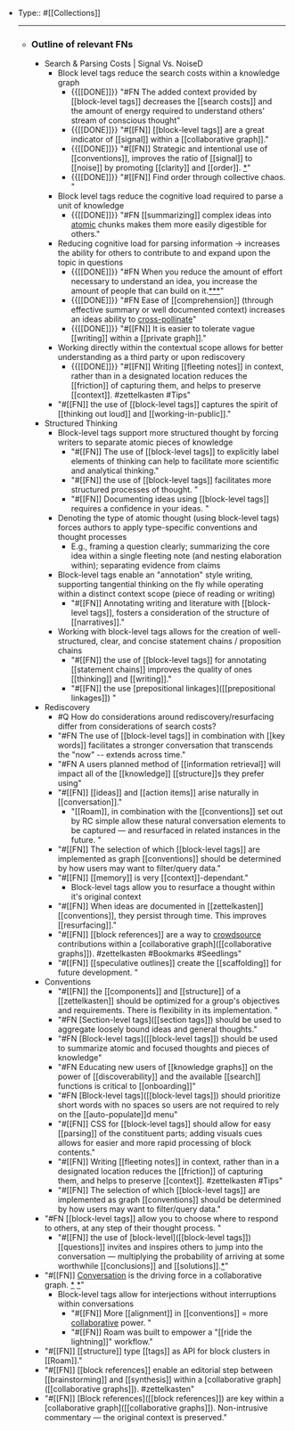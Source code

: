 - Type:: #[[Collections]]
    - ---
    - ### Outline of relevant FNs
        - Search & Parsing Costs | Signal Vs. NoiseD
            - Block level tags reduce the search costs within a knowledge graph
                - {{[[DONE]]}} "#FN The added context provided by [[block-level tags]] decreases the [[search costs]] and the amount of energy required to understand others' stream of conscious thought"
                - {{[[DONE]]}} "#[[FN]] [[block-level tags]] are a great indicator of [[signal]] within a [[collaborative graph]]."
                - {{[[DONE]]}} "#[[FN]] Strategic and intentional use of [[conventions]], improves the ratio of [[signal]] to [[noise]] by promoting [[clarity]] and [[order]]. [*](((io7qOh0kA)))" 
                - {{[[DONE]]}} "#[[FN]] Find order through collective chaos. "
            - Block level tags reduce the cognitive load required to parse a unit of knowledge
                - {{[[DONE]]}} "#FN [[summarizing]] complex ideas into [atomic]([[atomic]]) chunks makes them more easily digestible for others."
            - Reducing cognitive load for parsing information → increases the ability for others to contribute to and expand upon the topic in questions
                - {{[[DONE]]}} "#FN When you reduce the amount of effort necessary to understand an idea, you increase the amount of people that can build on it.[*](((dBkUYuwoz)))[*]([[zettelkasten]])[*]([[collaboration]])"
                - {{[[DONE]]}} "#FN Ease of [[comprehension]] (through effective summary or well documented context) increases an ideas ability to [cross-pollinate]([[cross-pollination]])"
                - {{[[DONE]]}} "#[[FN]] It is easier to tolerate vague [[writing]] within a [[private graph]]."
            - Working directly within the contextual scope allows for better understanding as a third party or upon rediscovery
                - {{[[DONE]]}} "#[[FN]] Writing [[fleeting notes]] in context, rather than in a designated location reduces the [[friction]] of capturing them, and helps to preserve [[context]]. #zettelkasten #Tips"
            - "#[[FN]] the use of [[block-level tags]] captures the spirit of [[thinking out loud]] and [[working-in-public]]."
        - Structured Thinking
            - Block-level tags support more structured thought by forcing writers to separate atomic pieces of knowledge
                - "#[[FN]] The use of [[block-level tags]] to explicitly label elements of thinking can help to facilitate more scientific and analytical thinking."
                - "#[[FN]] the use of [[block-level tags]] facilitates more structured processes of thought. "
                - "#[[FN]] Documenting ideas using [[block-level tags]] requires a confidence in your ideas. "
            - Denoting the type of atomic thought (using block-level tags) forces authors to  apply type-specific conventions and thought processes
                - E.g., framing a question clearly; summarizing the core idea within a single fleeting note (and nesting elaboration within); separating evidence from claims
            - Block-level tags enable an "annotation" style writing, supporting tangential thinking on the fly while operating within a distinct context scope (piece of reading or writing)
                - "#[[FN]] Annotating writing and literature with [[block-level tags]], fosters a consideration of the structure of [[narratives]]."
            - Working with block-level tags allows for the creation of well-structured, clear, and concise statement chains / proposition chains 
                - "#[[FN]] the use of [[block-level tags]] for annotating [[statement chains]] improves the quality of ones [[thinking]] and [[writing]]."
                - "#[[FN]] the use [prepositional linkages]([[prepositional linkages]]) "
        - Rediscovery
            - #Q How do considerations around rediscovery/resurfacing differ from considerations of search costs?
            - "#FN The use of [[block-level tags]] in combination with [[key words]] facilitates a stronger conversation that transcends the "now" -- extends across time."
            - "#FN A users planned method of [[information retrieval]] will impact all of the [[knowledge]] [[structure]]s they prefer using"
            - "#[[FN]] [[ideas]] and [[action items]] arise naturally in [[conversation]]."
                - "[[Roam]], in combination with the [[conventions]] set out by RC simple allow these natural conversation elements to be captured — and resurfaced in related instances in the future. "
            - "#[[FN]] The selection of which [[block-level tags]] are implemented as graph [[conventions]] should be determined by how users may want to filter/query data."
            - "#[[FN]] [[memory]] is very [[context]]-dependant."
                - Block-level tags allow you to resurface a thought within it's original context
            - "#[[FN]] When ideas are documented in [[zettelkasten]] [[conventions]], they persist through time. This improves [[resurfacing]]."
            - "#[[FN]] [[block references]] are a way to [crowdsource]([[crowdsourcing]]) contributions within a [collaborative graph]([[collaborative graphs]]). #zettelkasten #Bookmarks #Seedlings"
            - "#[[FN]] [[speculative outlines]] create the [[scaffolding]] for future development.  "
        - Conventions
            - "#[[FN]] the [[components]] and [[structure]] of a [[zettelkasten]] should be optimized for a group's objectives and requirements. There is flexibility in its implementation. "
            - "#FN [Section-level tags]([[section tags]]) should be used to aggregate loosely bound ideas and general thoughts."
            - "#FN [Block-level tags]([[block-level tags]]) should be used to summarize atomic and focused thoughts and pieces of knowledge"
            - "#FN Educating new users of [[knowledge graphs]] on the power of [[discoverability]] and the available [[search]] functions is critical to [[onboarding]]"
            - "#FN [Block-level tags]([[block-level tags]]) should prioritize short words with no spaces so users are not required to rely on the [[auto-populate]]d menu"
            - "#[[FN]] CSS for [[block-level tags]] should allow for easy [[parsing]] of the constituent parts; adding visuals cues allows for easier and more rapid processing of block contents."
            - "#[[FN]] Writing [[fleeting notes]] in context, rather than in a designated location reduces the [[friction]] of capturing them, and helps to preserve [[context]]. #zettelkasten #Tips"
            - "#[[FN]] The selection of which [[block-level tags]] are implemented as graph [[conventions]] should be determined by how users may want to filter/query data."
        - "#FN [[block-level tags]] allow you to choose where to respond to others, at any step of their thought process. "
            - "#[[FN]] the use of [block-level]([[block-level tags]]) [[questions]] invites and inspires others to jump into the conversation — multiplying the probability of arriving at some worthwhile [[conclusions]] and [[solutions]].[*]([[collaboration]])"
        - "#[[FN]] [Conversation]([[conversation]]) is the driving force in a collaborative graph. [*](((vpjnwXgpo))) [*]([[Seedlings]])"
            - Block-level tags allow for interjections without interruptions within conversations 
                - "#[[FN]] More [[alignment]] in [[conventions]] = more [collaborative]([[collaboration]]) power. "
                - "#[[FN]] Roam was built to empower a "[[ride the lightning]]" workflow."
        - "#[[FN]] [[structure]] type [[tags]] as API for block clusters in [[Roam]]."
        - "#[[FN]] [[block references]] enable an editorial step between [[brainstorming]] and [[synthesis]] within a [collaborative graph]([[collaborative graphs]]). #zettelkasten"
        - "#[[FN]] [Block references]([[block references]]) are key within a [collaborative graph]([[collaborative graphs]]). Non-intrusive commentary — the original context is preserved."
